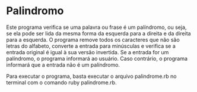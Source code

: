 # Palindromo

Este programa verifica se uma palavra ou frase é um palíndromo, ou seja, se ela pode ser lida da mesma forma da esquerda para a direita e da direita para a esquerda. O programa remove todos os caracteres que não são letras do alfabeto, converte a entrada para minúsculas e verifica se a entrada original é igual à sua versão invertida. Se a entrada for um palíndromo, o programa informará ao usuário. Caso contrário, o programa informará que a entrada não é um palíndromo.

Para executar o programa, basta executar o arquivo palindrome.rb no terminal com o comando ruby palindrome.rb.
